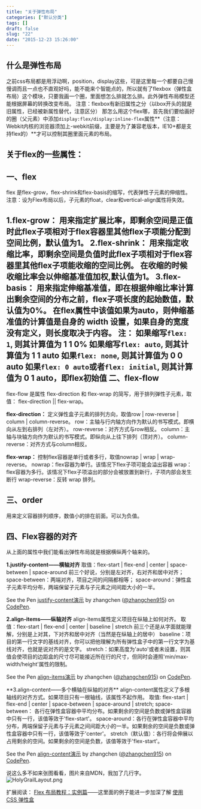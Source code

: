 ```yaml
---
title: "关于弹性布局"
categories: ["默认分类"]
tags: []
draft: false
slug: "22"
date: "2015-12-23 15:26:00"
---
```


什么是弹性布局
-------

之前css布局都是用浮动啊，position，display这些，可是这里每一个都要自己慢慢调而且一点也不直观好吗，能不能来个智能点的，所以就有了flexbox（弹性盒布局）这个模块，只要我画一个圈，里面想怎么排就怎么排。此外弹性布局模型还能根据屏幕的转换改变布局。
注意：flexbox有新旧属性之分（以box开头的就是旧属性，已经被新属性替代，注意区分）
那怎么用这个flex哪，首先我们要给画好的圈（父元素）中添加`display:flex/display:inline-flex`属性**（注意：Webkit内核的浏览器须加上-webkit前缀，主要是为了兼容老版本，IE10+都是支持flex的）**才可以控制其圈里面元素的布局。

关于flex的一些属性：
------------

一、flex
------

flex 是flex-grow，flex-shrink和flex-basis的缩写，代表弹性子元素的伸缩性。
注意：设为Flex布局以后，子元素的float，clear和vertical-align属性将失效。

**1.flex-grow：**
用来指定扩展比率，即剩余空间是正值时此flex子项相对于flex容器里其他flex子项能分配到空间比例，默认值为1。
**2.flex-shrink：**
用来指定收缩比率，即剩余空间是负值时此flex子项相对于flex容器里其他flex子项能收缩的空间比例。
在收缩的时候收缩比率会以伸缩基准值加权,默认值为1。
**3.flex-basis：**
用来指定伸缩基准值，即在根据伸缩比率计算出剩余空间的分布之前，flex子项长度的起始数值，默认值为0%。
在flex属性中该值如果为auto，则伸缩基准值的计算值是自身的 width 设置，如果自身的宽度没有定义，则长度取决于内容。
**注：**
如果缩写`flex: 1`, 则其计算值为 1 1 0%
如果缩写`flex: auto`, 则其计算值为 1 1 auto
如果`flex: none`, 则其计算值为 0 0 auto
如果`flex: 0 auto`或者`flex: initial`, 则其计算值为 0 1 auto，即flex初始值
二、flex-flow
-----------

flex-flow 是属性 flex-direction 和 flex-wrap 的简写，用于排列弹性子元素，取值： flex-direction || flex-wrap。

**flex-direction：**
定义弹性盒子元素的排列方向，取值row | row-reverse | column | column-reverse。
row：主轴与行内轴方向作为默认的书写模式。即横向从左到右排列（左对齐）。
row-reverse：对齐方式与row相反。
column：主轴与块轴方向作为默认的书写模式。即纵向从上往下排列（顶对齐）。
column-reverse：对齐方式与column相反。

**flex-wrap：**
控制flex容器是单行或者多行，取值nowrap | wrap | wrap-reverse。
nowrap：flex容器为单行。该情况下flex子项可能会溢出容器
wrap：flex容器为多行。该情况下flex子项溢出的部分会被放置到新行，子项内部会发生断行
wrap-reverse：反转 wrap 排列。

三、order
-------

用来定义容器排列顺序，数值小的排在前面。可以为负值。


四、Flex容器的对齐
-----------
从上面的属性中我们能看出弹性布局就是根据横纵两个轴来的。

**1.justify-content——横轴对齐**
取值：flex-start | flex-end | center | space-between | space-around
前三个好说，分别是左对齐，右对齐和居中对齐；
space-between：两端对齐，项目之间的间隔都相等；
space-around：弹性盒子元素平均分布，两端保留子元素与子元素之间间距大小的一半。

<p data-height="320" data-theme-id="21453" data-slug-hash="wMWLOg" data-default-tab="result" data-user="zhangchen915" class='codepen'>See the Pen <a href='http://codepen.io/zhangchen915/pen/wMWLOg/'>justify-content演示</a> by zhangchen (<a href='http://codepen.io/zhangchen915'>@zhangchen915</a>) on <a href='http://codepen.io'>CodePen</a>.</p>
<script async src="//assets.codepen.io/assets/embed/ei.js"></script>

**2.align-items——纵轴对齐**
align-items属性定义项目在纵轴上如何对齐。
取值：flex-start | flex-end | center | baseline | stretch
前三个还是从字面就能理解，分别是上对其，下对齐和居中对齐（当然是在纵轴上的居中）
baseline：项目的第一行文字的基线对齐，你可以把他理解为所有弹性盒子中的第一行文字为基线对齐，也就是说对齐的是文字。
stretch：如果高度为'auto'或者未设置，则其值会使项目的边距盒的尺寸尽可能接近所在行的尺寸，但同时会遵照'min/max-width/height'属性的限制。
<p data-height="320" data-theme-id="21453" data-slug-hash="NxrQGa" data-default-tab="result" data-user="zhangchen915" class='codepen'>See the Pen <a href='http://codepen.io/zhangchen915/pen/NxrQGa/'>align-items演示</a> by zhangchen (<a href='http://codepen.io/zhangchen915'>@zhangchen915</a>) on <a href='http://codepen.io'>CodePen</a>.</p>
<script async src="//assets.codepen.io/assets/embed/ei.js"></script>
**3.align-content——多个横轴在纵轴的对齐**
align-content属性定义了多根轴线的对齐方式。如果项目只有一根轴线，该属性不起作用。
取值: flex-start | flex-end | center | space-between | space-around | stretch;
space-between： 各行在弹性盒容器中平均分布。如果剩余的空间是负数或弹性盒容器中只有一行，该值等效于'flex-start'。
space-around：各行在弹性盒容器中平均分布，两端保留子元素与子元素之间间距大小的一半。如果剩余的空间是负数或弹性盒容器中只有一行，该值等效于'center'。
stretch（默认值）：各行将会伸展以占用剩余的空间。如果剩余的空间是负数，该值等效于'flex-start'。
<p data-height="330" data-theme-id="21453" data-slug-hash="MKeNBx" data-default-tab="result" data-user="zhangchen915" class='codepen'>See the Pen <a href='http://codepen.io/zhangchen915/pen/MKeNBx/'>align-content演示</a> by zhangchen (<a href='http://codepen.io/zhangchen915'>@zhangchen915</a>) on <a href='http://codepen.io'>CodePen</a>.</p>
<script async src="//assets.codepen.io/assets/embed/ei.js"></script>



说这么多不如来张图看看，图片来自MDN，我加了几行字。
![HolyGrailLayout.png][1]

扩展阅读：
[Flex 布局教程：实例篇][2]——这里面的例子能进一步加深了解
[使用 CSS 弹性盒][3]


  [1]: http://www.zhangchen915.com/usr/uploads/2015/12/3119560410.png
  [2]: http://www.ruanyifeng.com/blog/2015/07/flex-examples.html
  [3]: https://developer.mozilla.org/zh-CN/docs/Web/CSS/CSS_Flexible_Box_Layout/Using_CSS_flexible_boxes
